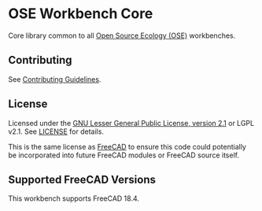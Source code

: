 # OSE Workbench Core
Core library common to all [Open Source Ecology (OSE)](https://www.opensourceecology.org/) workbenches.

## Contributing
See [Contributing Guidelines](./CONTRIBUTING.md).

## License
Licensed under the [GNU Lesser General Public License, version 2.1](https://www.gnu.org/licenses/old-licenses/lgpl-2.1.en.html) or LGPL v2.1. See [LICENSE](./LICENSE) for details.

This is the same license as [FreeCAD](https://wiki.freecadweb.org/Licence) to ensure this code could potentially be incorporated into future FreeCAD modules or FreeCAD source itself.

## Supported FreeCAD Versions
This workbench supports FreeCAD 18.4.

